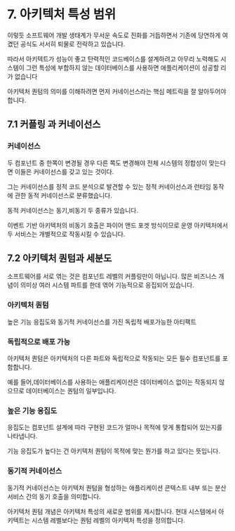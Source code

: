# 7. 아키텍처 특성 범위

이렇듯 소프트웨어 개발 생태계가 무서운 속도로 진화를 거듭하면서 기존에 당연하게 여겼던 공식도 서서히 퇴물로 전락하고 있습니다.

따라서 아키텍트가 성능이 좋고 탄력적인 코드베이스를 설계하려고 아무리 노력해도 시스템이 그런 특성에 부합하지 않는 데이터베이스를 사용하면 애플리케이션이 성공할 리가 없습니다

아키텍처 퀀텀의 의미를 이해하려면 먼저 커네이선스라는 핵심 메트릭을 잘 알아두어야 합니다.

## **7.1** 커플링 과 커네이선스

### 커네이선스

두 컴포넌트 중 한쪽이 변경될 경우 다른 쪽도 변경해야 전체 시스템의 정합성이 맞는다면 이들은 커네이선스를 갖고 있는 것이다.

그는 커네이선스를 정적 코드 분석으로 발견할 수 있는 정적 커네이선스과 런타임 동작에 관한 동적 커네이선스로 분류했습니다.

동적 커네이선스는 동기,비동기 두 종류가 있습니다. 

이벤트 기반 아키텍처의 비동기 호출은 파이어 앤드 포겟 방식이므로 운영 아키텍처에서 두 서비스는 개별적으로 작동시킬 수 있습니다.

## **7.2** 아키텍처 퀀텀과 세분도

소프트웨어를 서로 엮는 것은 컴포넌트 레벨의 커플링만이 아닙니다. 많은 비즈니스 개념이 의미상 여러 시스템 파트를 한데 엮어 기능적으로 응집되어 있습니다.

### 아키텍처 퀀텀

높은 기능 응집도와 동기적 커네이선스를 가진 독립적 배포가능한 아티팩트

### 독립적으로 배포 가능

아키텍처 퀀텀은 아키텍처의 다른 파트와 독립적으로 작동되는 모든 필수 컴포넌트를 포함합니다.

예를 들어,데이터베이스를 사용하는 애플리케이션은 데이터베이스 없이는 작동되지 않으므로 데이터베이스는 퀀텀의 일부입니다.

### 높은 기능 응집도

응집도는 컴포넌트 설계에 따라 구현된 코드가 얼마나 목적에 맞게 통합되어 있는지를 나타냅니다.

기능 응집도가 높다는 건 아키텍처 퀀텀이 목적에 맞는 뭔가를 하고 있다는 뜻입니다.

### 동기적 커네이선스

동기적 커네이선스는 아키텍처 퀀텀을 형성하는 애플리케이션 콘텍스트 내부 또는 분산 서비스 간의 동기 호출을 의미합니다.

아키텍처 퀀텀 개념은 아키텍처 특성의 새로운 범위를 제시합니다. 현대 시스템에서 아키텍트는 시스템 레벨보다는 퀀텀 레벨의 아키텍처 특성을 정의합니다.
